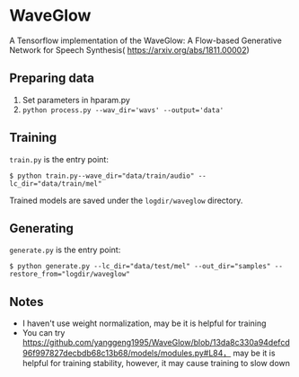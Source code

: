 # WaveGlow
A Tensorflow implementation of the WaveGlow: A Flow-based Generative Network for Speech Synthesis(
https://arxiv.org/abs/1811.00002)

## Preparing data

1. Set parameters in hparam.py
2. `python process.py --wav_dir='wavs' --output='data'`

## Training

`train.py` is the entry point:

```
$ python train.py--wave_dir="data/train/audio" --lc_dir="data/train/mel"
```

Trained models are saved under the `logdir/waveglow` directory.

## Generating

`generate.py` is the entry point:

```
$ python generate.py --lc_dir="data/test/mel" --out_dir="samples" --restore_from="logdir/waveglow"
```

## Notes
* I haven't use weight normalization, may be it is helpful for training
* You can try https://github.com/yanggeng1995/WaveGlow/blob/13da8c330a94defcd96f997827decbdb68c13b68/models/modules.py#L84， may be it is helpful for training stability, however, it may cause training to slow down
